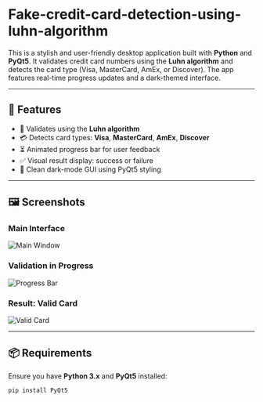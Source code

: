 # Fake-credit-card-detection-using-luhn-algorithm

This is a stylish and user-friendly desktop application built with **Python** and **PyQt5**. It validates credit card numbers using the **Luhn algorithm** and detects the card type (Visa, MasterCard, AmEx, or Discover). The app features real-time progress updates and a dark-themed interface.

---

## 🌟 Features

- 🧮 Validates using the **Luhn algorithm**
- 💳 Detects card types: **Visa**, **MasterCard**, **AmEx**, **Discover**
- ⏳ Animated progress bar for user feedback
- ✅ Visual result display: success or failure
- 🎨 Clean dark-mode GUI using PyQt5 styling

---

## 🖼️ Screenshots

### Main Interface
![Main Window](screenshots/main_interface.png)

### Validation in Progress
![Progress Bar](screenshots/progress_validation.png)

### Result: Valid Card
![Valid Card](screenshots/valid_result.png)

---

## 📦 Requirements

Ensure you have **Python 3.x** and **PyQt5** installed:

```bash
pip install PyQt5

